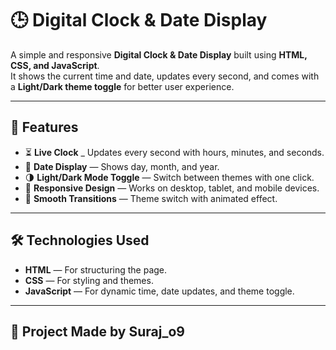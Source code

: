 # 🕒 Digital Clock & Date Display

A simple and responsive **Digital Clock & Date Display** built using **HTML, CSS, and JavaScript**.  
It shows the current time and date, updates every second, and comes with a **Light/Dark theme toggle** for better user experience.

---

## 📌 Features
- ⏳ **Live Clock** _ Updates every second with hours, minutes, and seconds.
- 📅 **Date Display** — Shows day, month, and year.
- 🌗 **Light/Dark Mode Toggle** — Switch between themes with one click.
- 📱 **Responsive Design** — Works on desktop, tablet, and mobile devices.
- 🎨 **Smooth Transitions** — Theme switch with animated effect.

---

## 🛠️ Technologies Used
- **HTML** — For structuring the page.
- **CSS** — For styling and themes.
- **JavaScript** — For dynamic time, date updates, and theme toggle.

---

## 📂 Project Made by Suraj_o9

